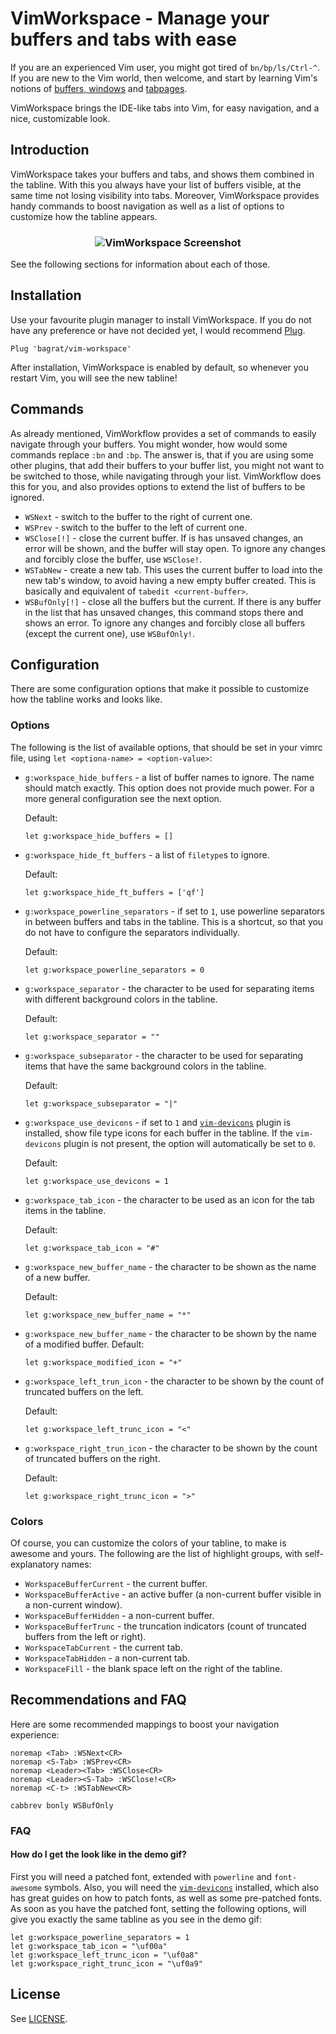 # VimWorkspace - Manage your buffers and tabs with ease

If you are an experienced Vim user, you might got tired of `bn/bp/ls/Ctrl-^`. If
you are new to the Vim world, then welcome, and start by learning Vim's
notions of [buffers, windows](http://vimdoc.sourceforge.net/htmldoc/windows.html)
and [tabpages](http://vimdoc.sourceforge.net/htmldoc/tabpage.html).

VimWorkspace brings the IDE-like tabs into Vim, for easy navigation, and a nice,
customizable look.

## Introduction

VimWorkspace takes your buffers and tabs, and shows them combined in the
tabline. With this you always have your list of buffers visible, at the same
time not losing visibility into tabs. Moreover, VimWorkspace provides handy
commands to boost navigation as well as a list of options to customize how the
tabline appears.

<h3 align="center">
    <img
        src="https://raw.githubusercontent.com/bagrat/vim-workspace/60fadaeee65368f7d2d0a62b4dc452bf9ca99113/demo.jpg"i
        alt="VimWorkspace Screenshot"
    />
</h3>

See the following sections for information about each of those.

## Installation

Use your favourite plugin manager to install VimWorkspace. If you do not have any
preference or have not decided yet, I would recommend [Plug](https://github.com/junegunn/vim-plug).

```
Plug 'bagrat/vim-workspace'
```

After installation, VimWorkspace is enabled by default, so whenever you restart
Vim, you will see the new tabline!

## Commands

As already mentioned, VimWorkflow provides a set of commands to easily navigate
through your buffers. You might wonder, how would some commands replace `:bn`
and `:bp`. The answer is, that if you are using some other plugins, that add
their buffers to your buffer list, you might not want to be switched to
those, while navigating through your list. VimWorkflow does this for you, and
also provides options to extend the list of buffers to be ignored.

* `WSNext` - switch to the buffer to the right of current one.
* `WSPrev` - switch to the buffer to the left of current one.
* `WSClose[!]` -  close the current buffer. If is has unsaved changes, an error
  will be shown, and the buffer will stay open. To ignore any changes and
  forcibly close the buffer, use `WSClose!`.
* `WSTabNew` - create a new tab. This uses the current buffer to load into the
  new tab's window, to avoid having a new empty buffer created. This is
  basically and equivalent of `tabedit <current-buffer>`.
* `WSBufOnly[!]` - close all the buffers but the current. If there is any buffer
  in the list that has unsaved changes, this command stops there and shows an
  error. To ignore any changes and forcibly close all buffers (except the
  current one), use `WSBufOnly!`.

## Configuration

There are some configuration options that make it possible to customize how the
tabline works and looks like.

### Options

The following is the list of available options, that should be set in your
vimrc file, using `let <optiona-name> = <option-value>`:

* `g:workspace_hide_buffers` - a list of buffer names to ignore. The name should
  match exactly. This option does not provide much power. For a more general
  configuration see the next option.

  Default:
  ```
  let g:workspace_hide_buffers = []
  ```

* `g:workspace_hide_ft_buffers` - a list of `filetype`s to ignore.

  Default:
  ```
  let g:workspace_hide_ft_buffers = ['qf']
  ```

* `g:workspace_powerline_separators` - if set to `1`, use powerline separators
  in between buffers and tabs in the tabline. This is a shortcut, so that you do
  not have to configure the separators individually.

  Default:
  ```
  let g:workspace_powerline_separators = 0
  ```

* `g:workspace_separator` - the character to be used for separating items with
  different background colors in the tabline.

  Default:
  ```
  let g:workspace_separator = ""
  ```

* `g:workspace_subseparator` - the character to be used for separating items that
  have the same background colors in the tabline.

  Default:
  ```
  let g:workspace_subseparator = "|"
  ```

* `g:workspace_use_devicons` - if set to `1` and
  [`vim-devicons`](https://github.com/ryanoasis/vim-devicons) plugin is
  installed, show file type icons for each buffer in the tabline. If the
  `vim-devicons` plugin is not present, the option will automatically be set to
  `0`.

  Default:
  ```
  let g:workspace_use_devicons = 1
  ```

* `g:workspace_tab_icon` - the character to be used as an icon for the tab items
  in the tabline.

  Default:
  ```
  let g:workspace_tab_icon = "#"
  ```

* `g:workspace_new_buffer_name` - the character to be shown as the name of a new
  buffer.

  Default:
  ```
  let g:workspace_new_buffer_name = "*"
  ```

* `g:workspace_new_buffer_name` - the character to be shown by the name of
  a modified buffer.
  Default:

  ```
  let g:workspace_modified_icon = "+"
  ```

* `g:workspace_left_trun_icon` - the character to be shown by the count of
  truncated buffers on the left.

  Default:
  ```
  let g:workspace_left_trunc_icon = "<"
  ```

* `g:workspace_right_trun_icon` - the character to be shown by the count of
  truncated buffers on the right.
  
  Default:
  ```
  let g:workspace_right_trunc_icon = ">"
  ```

### Colors

Of course, you can customize the colors of your tabline, to make is awesome and
yours. The following are the list of highlight groups, with self-explanatory
names:

* `WorkspaceBufferCurrent` - the current buffer.
* `WorkspaceBufferActive` - an active buffer (a non-current buffer visible in
  a non-current window).
* `WorkspaceBufferHidden` - a non-current buffer.
* `WorkspaceBufferTrunc` - the truncation indicators (count of truncated buffers
  from the left or right).
* `WorkspaceTabCurrent` - the current tab.
* `WorkspaceTabHidden` - a non-current tab.
* `WorkspaceFill` - the blank space left on the right of the tabline.

## Recommendations and FAQ

Here are some recommended mappings to boost your navigation experience:

```
noremap <Tab> :WSNext<CR>
noremap <S-Tab> :WSPrev<CR>
noremap <Leader><Tab> :WSClose<CR>
noremap <Leader><S-Tab> :WSClose!<CR>
noremap <C-t> :WSTabNew<CR>

cabbrev bonly WSBufOnly
```

### FAQ

#### **How do I get the look like in the demo gif?**

First you will need a patched font, extended with `powerline` and `font-awesome`
symbols. Also, you will need the
[`vim-devicons`](https://github.com/ryanoasis/vim-devicons) installed, which
also has great guides on how to patch fonts, as well as some pre-patched fonts.
As soon as you have the patched font, setting the following options, will give
you exactly the same tabline as you see in the demo gif:

```
let g:workspace_powerline_separators = 1
let g:workspace_tab_icon = "\uf00a"
let g:workspace_left_trunc_icon = "\uf0a8"
let g:workspace_right_trunc_icon = "\uf0a9"
```

## License

See
[LICENSE](https://github.com/bagrat/vim-workspace/blob/master/LICENS://github.com/bagrat/vim-workspace/blob/master/LICENSE).
